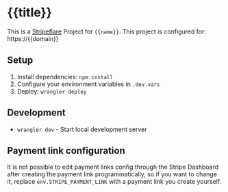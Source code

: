 # {{title}}

This is a [Stripeflare](https://github.com/janwilmake/stripeflare) Project for `{{name}}`. This project is configured for: https://{{domain}}

## Setup

1. Install dependencies: `npm install`
2. Configure your environment variables in `.dev.vars`
3. Deploy: `wrangler deploy`

## Development

- `wrangler dev` - Start local development server

## Payment link configuration

It is not possible to edit payment links config through the Stripe Dashboard after creating the payment link programmatically, so if you want to change it, replace `env.STRIPE_PAYMENT_LINK` with a payment link you create yourself.
